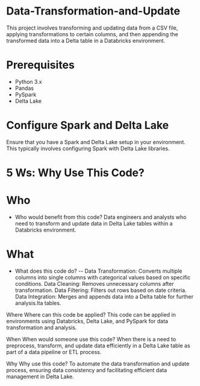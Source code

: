 # Data-Transformation-and-Update
This project involves transforming and updating data from a CSV file, applying transformations to certain columns, and then appending the transformed data into a Delta table in a Databricks environment.

# Prerequisites
- Python 3.x
- Pandas
- PySpark
- Delta Lake

# Configure Spark and Delta Lake
Ensure that you have a Spark and Delta Lake setup in your environment. This typically involves configuring Spark with Delta Lake libraries.

# 5 Ws: Why Use This Code?

# Who
- Who would benefit from this code?
Data engineers and analysts who need to transform and update data in Delta Lake tables within a Databricks environment.

# What
- What does this code do?
-- Data Transformation: Converts multiple columns into single columns with categorical values based on specific conditions.
Data Cleaning: Removes unnecessary columns after transformation.
Data Filtering: Filters out rows based on date criteria.
Data Integration: Merges and appends data into a Delta table for further analysis.lta tables.

Where
Where can this code be applied?
This code can be applied in environments using Databricks, Delta Lake, and PySpark for data transformation and analysis.

When
When would someone use this code?
When there is a need to preprocess, transform, and update data efficiently in a Delta Lake table as part of a data pipeline or ETL process.

Why
Why use this code?
To automate the data transformation and update process, ensuring data consistency and facilitating efficient data management in Delta Lake.

